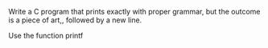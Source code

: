 Write a C program that prints exactly with proper grammar, but the outcome is a piece of art,, followed by a new line.

Use the function printf
